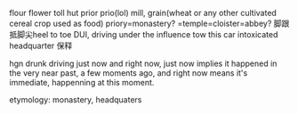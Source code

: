 flour flower
toll hut
prior prio(lol)
mill, grain(wheat or any other cultivated cereal crop used as food)
priory=monastery? =temple=cloister=abbey?
脚跟抵脚尖heel to toe
DUI, driving under the influence
tow this car
intoxicated
headquarter
保释

hgn
drunk driving
just now and right now, just now implies it happened in the very near past, a few moments ago, 
and right now means it's immediate, happenning at this moment.

etymology: monastery, headquaters